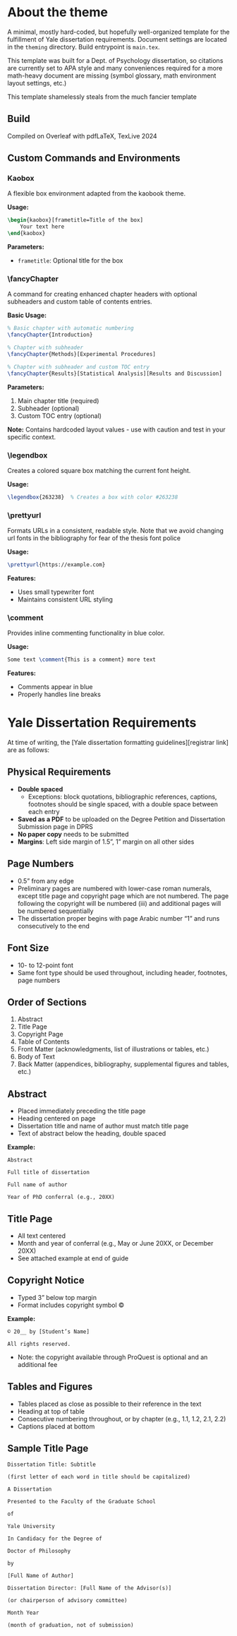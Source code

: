# About the theme
A minimal, mostly hard-coded, but hopefully well-organized template for the fulfillment of Yale dissertation requirements. Document settings are located in the `theming` directory. Build entrypoint is `main.tex`.

This template was built for a Dept. of Psychology dissertation, so citations are currently set to APA style and many conveniences required for a more math-heavy document are missing (symbol glossary, math environment layout settings, etc.)

This template shamelessly steals from the much fancier template

## Build

Compiled on Overleaf with pdfLaTeX, TexLive 2024

## Custom Commands and Environments

### Kaobox
A flexible box environment adapted from the kaobook theme.

**Usage:**
```latex
\begin{kaobox}[frametitle=Title of the box]
    Your text here
\end{kaobox}
```

**Parameters:**
- `frametitle`: Optional title for the box

### \fancyChapter
A command for creating enhanced chapter headers with optional subheaders and custom table of contents entries.

**Basic Usage:**
```latex
% Basic chapter with automatic numbering
\fancyChapter{Introduction}

% Chapter with subheader
\fancyChapter{Methods}[Experimental Procedures]

% Chapter with subheader and custom TOC entry
\fancyChapter{Results}[Statistical Analysis][Results and Discussion]
```

**Parameters:**
1. Main chapter title (required)
2. Subheader (optional)
3. Custom TOC entry (optional)

**Note:** Contains hardcoded layout values - use with caution and test in your specific context.

### \legendbox
Creates a colored square box matching the current font height.

**Usage:**
```latex
\legendbox{263238}  % Creates a box with color #263238
```

### \prettyurl
Formats URLs in a consistent, readable style. Note that we avoid changing
url fonts in the bibliography for fear of the thesis font police

**Usage:**
```latex
\prettyurl{https://example.com}
```

**Features:**
- Uses small typewriter font
- Maintains consistent URL styling

### \comment
Provides inline commenting functionality in blue color.

**Usage:**
```latex
Some text \comment{This is a comment} more text
```

**Features:**
- Comments appear in blue
- Properly handles line breaks

# Yale Dissertation Requirements

At time of writing, the [Yale dissertation formatting guidelines][registrar link] are as follows:

## Physical Requirements

- **Double spaced**
  - Exceptions: block quotations, bibliographic references, captions, footnotes should be single spaced, with a double space between each entry
- **Saved as a PDF** to be uploaded on the Degree Petition and Dissertation Submission page in DPRS
- **No paper copy** needs to be submitted
- **Margins**: Left side margin of 1.5”, 1” margin on all other sides

## Page Numbers

- 0.5” from any edge
- Preliminary pages are numbered with lower-case roman numerals, except title page and copyright page which are not numbered. The page following the copyright will be numbered (iii) and additional pages will be numbered sequentially
- The dissertation proper begins with page Arabic number “1” and runs consecutively to the end

## Font Size

- 10- to 12-point font
- Same font type should be used throughout, including header, footnotes, page numbers

## Order of Sections

1. Abstract
2. Title Page
3. Copyright Page
4. Table of Contents
5. Front Matter (acknowledgments, list of illustrations or tables, etc.)
6. Body of Text
7. Back Matter (appendices, bibliography, supplemental figures and tables, etc.)

## Abstract

- Placed immediately preceding the title page
- Heading centered on page
- Dissertation title and name of author must match title page
- Text of abstract below the heading, double spaced

**Example:**

```
Abstract

Full title of dissertation

Full name of author

Year of PhD conferral (e.g., 20XX)
```

## Title Page

- All text centered
- Month and year of conferral (e.g., May or June 20XX, or December 20XX)
- See attached example at end of guide

## Copyright Notice

- Typed 3” below top margin
- Format includes copyright symbol ©

**Example:**

```
© 20__ by [Student’s Name]

All rights reserved.
```

- Note: the copyright available through ProQuest is optional and an additional fee

## Tables and Figures

- Tables placed as close as possible to their reference in the text
- Heading at top of table
- Consecutive numbering throughout, or by chapter (e.g., 1.1, 1.2, 2.1, 2.2)
- Captions placed at bottom

## Sample Title Page

```
Dissertation Title: Subtitle

(first letter of each word in title should be capitalized)

A Dissertation

Presented to the Faculty of the Graduate School

of

Yale University

In Candidacy for the Degree of

Doctor of Philosophy

by

[Full Name of Author]

Dissertation Director: [Full Name of the Advisor(s)]

(or chairperson of advisory committee)

Month Year

(month of graduation, not of submission)
```

<!-- HYPERLINKS -->
[registrar-link]: https://registrar.yale.edu/students/dissertation-submission
[kaobook-link]: https://github.com/fmarotta/kaobook